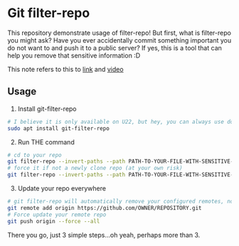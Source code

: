 # Git filter-repo

This repository demonstrate usage of filter-repo!
But first, what is filter-repo you might ask?
Have you ever accidentally commit something important you do not want to and push it to a public server?
If yes, this is a tool that can help you remove that sensitive information :D

This note refers to this to [link](https://docs.github.com/en/authentication/keeping-your-account-and-data-secure/removing-sensitive-data-from-a-repository) and [video](https://www.youtube.com/watch?v=liCAFV8Rmbs&ab_channel=RyanOrsinger)

## Usage
1. Install git-filter-repo
```bash
# I believe it is only available on U22, but hey, you can always use docker
sudo apt install git-filter-repo
```
2. Run THE command
```bash
# cd to your repo
git filter-repo --invert-paths --path PATH-TO-YOUR-FILE-WITH-SENSITIVE-DATA
# force it if not a newly clone repo (at your own risk)
git filter-repo --invert-paths --path PATH-TO-YOUR-FILE-WITH-SENSITIVE-DATA --force
```
3. Update your repo everywhere
```bash
# git filter-repo will automatically remove your configured remotes, no worries, just add it back
git remote add origin https://github.com/OWNER/REPOSITORY.git
# Force update your remote repo
git push origin --force --all
```

There you go, just 3 simple steps...oh yeah, perhaps more than 3.
